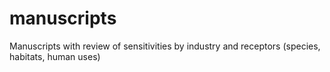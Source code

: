 # manuscripts
Manuscripts with review of sensitivities by industry and receptors (species, habitats, human uses)
